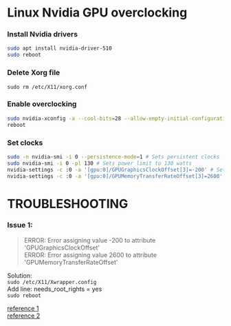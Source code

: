 # Linux Nvidia GPU overclocking

### Install Nvidia drivers
```bash
sudo apt install nvidia-driver-510
sudo reboot
```

### Delete Xorg file

`sudo rm /etc/X11/xorg.conf`

### Enable overclocking
```bash
sudo nvidia-xconfig -a --cool-bits=28 --allow-empty-initial-configuration
reboot
```

### Set clocks
```bash
sudo -n nvidia-smi -i 0 --persistence-mode=1 # Sets persistent clocks
sudo nvidia-smi -i 0 -pl 130 # Sets power limit to 130 watts
nvidia-settings -c :0 -a '[gpu:0]/GPUGraphicsClockOffset[3]=-200' # Sets Core Clock to -200
nvidia-settings -c :0 -a '[gpu:0]/GPUMemoryTransferRateOffset[3]=2600' # Sets Memory Clocks to 2600 (1300x2)
```

# TROUBLESHOOTING

### Issue 1:
> ERROR: Error assigning value -200 to attribute 'GPUGraphicsClockOffset'  
> ERROR: Error assigning value 2600 to attribute 'GPUMemoryTransferRateOffset'  

Solution:  
`sudo /etc/X11/Xwrapper.config`  
Add line: needs_root_rights = yes  
`sudo reboot`  

[reference 1](https://wiki.archlinux.org/title/NVIDIA/Troubleshooting#Overclocking_not_working_with_Unknown_Error "reference 1")  
[reference 2](https://wiki.archlinux.org/title/Xorg#Rootless_Xorg "reference 1")  
